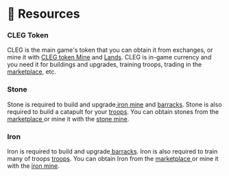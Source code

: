 # 👷 Resources

### CLEG Token

CLEG is the main game's token that you can obtain it from exchanges, or mine it with [CLEG token Mine](buildings.md#cleg-token-mine) and [Lands](lands.md). CLEG is in-game currency and you need it for buildings and upgrades, training troops, trading in the [marketplace](marketplace.md), etc.

### Stone

Stone is required to build and upgrade[ iron mine](buildings.md#iron-mine) and [barracks](buildings.md#barracks). Stone is also required to build a catapult for your [troops](heroes.md). You can obtain stones from the [marketplace ](marketplace.md)or mine it with the [stone mine](buildings.md#stone-mine).

### Iron

Iron is required to build and upgrade[ ](buildings.md#iron-mine)[barracks](buildings.md#barracks). Iron is also required to train many of troops [troops](heroes.md). You can obtain Iron from the [marketplace ](marketplace.md)or mine it with the [iron mine](buildings.md#iron-mine).

